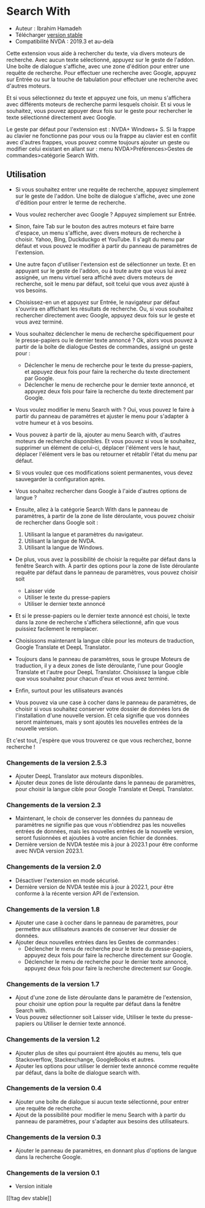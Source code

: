 # Search With #

* Auteur : Ibrahim Hamadeh
* Télécharger [version stable][1]
* Compatibilité NVDA : 2019.3 et au-delà

Cette extension vous aide à rechercher du texte, via divers moteurs de
recherche. Avec aucun texte sélectionné, appuyez sur le geste de
l'addon. Une boîte de dialogue s'affiche, avec une zone d'édition pour
entrer une requête de recherche. Pour effectuer une recherche avec Google,
appuyez sur Entrée ou sur la touche de tabulation pour effectuer une
recherche avec d'autres moteurs.

Et si vous sélectionnez du texte et appuyez une fois, un menu s'affichera
avec différents moteurs de recherche parmi lesquels choisir. Et si vous le
souhaitez, vous pouvez appuyer deux fois sur le geste pour rechercher le
texte sélectionné directement avec Google.

Le geste par défaut pour l'extension est : NVDA+ Windows+ S. Si la frappe au clavier ne fonctionne pas pour vous ou la frappe au clavier est en conflit avec d'autres frappes, vous pouvez comme toujours ajouter un geste ou modifier celui existant en allant sur : menu NVDA>Préférences>Gestes de commandes>catégorie Search With.

## Utilisation

* Si vous souhaitez entrer une requête de recherche, appuyez simplement sur
  le geste de l'addon. Une boîte de dialogue s'affiche, avec une zone
  d'édition pour entrer le terme de recherche.
* Vous voulez rechercher avec Google ? Appuyez simplement sur Entrée.
* Sinon, faire Tab sur le bouton des autres moteurs et faire barre d'espace,
  un menu s'affiche, avec divers moteurs de recherche à choisir. Yahoo,
  Bing, Duckduckgo et YouTube. Il s'agit du menu par défaut et vous pouvez
  le modifier à partir du panneau de paramètres de l'extension.
* Une autre façon d'utiliser l'extension est de sélectionner un texte. Et en
  appuyant sur le geste de l'addon, ou à toute autre que vous lui avez
  assignée, un menu virtuel sera affiché avec divers moteurs de recherche,
  soit le menu par défaut, soit tcelui que vous avez ajusté à vos besoins.
* Choisissez-en un et appuyez sur Entrée, le navigateur par défaut s'ouvrira
  en affichant les résultats de recherche. Ou, si vous souhaitez rechercher
  directement avec Google, appuyez deux fois sur le geste et vous avez
  terminé.
* Vous souhaitez déclencher le menu de recherche spécifiquement pour le
  presse-papiers ou le dernier texte annoncé ? Ok, alors vous pouvez à
  partir de la boîte de dialogue Gestes de commandes, assigné un geste pour
  :
    * Déclencher le menu de recherche pour le texte du presse-papiers, et
      appuyez deux fois pour faire la recherche du texte directement par
      Google.
    * Déclencher le menu de recherche pour le dernier texte annoncé, et
      appuyez deux fois pour faire la recherche du texte directement par
      Google.
* Vous voulez modifier le menu Search with ? Oui, vous pouvez le faire à
  partir du panneau de paramètres et ajuster le menu pour s'adapter à votre
  humeur et à vos besoins.
* Vous pouvez à partir de là, ajouter au menu Search with, d'autres moteurs
  de recherche disponibles. Et vous pouvez si vous le souhaitez, supprimer
  un élément de celui-ci, déplacer l'élément vers le haut, déplacer
  l'élément vers le bas ou retourner et rétablir l'état du menu par défaut.
* Si vous voulez que ces modifications soient permanentes, vous devez
  sauvegarder la configuration après.
* Vous souhaitez rechercher dans Google à l'aide d'autres options de langue
  ?
* Ensuite, allez à la catégorie Search With dans le panneau de paramètres, à
  partir de la zone de liste déroulante, vous pouvez choisir de rechercher
  dans Google soit :

    1. Utilisant la langue et paramètres du navigateur.
    2. Utilisant la langue de NVDA.
    3. Utilisant la langue de Windows.

* De plus, vous avez la possibilité de choisir la requête par défaut dans la
  fenêtre Search with. À partir des options pour la zone de liste déroulante
  requête par défaut dans le panneau de paramètres, vous pouvez choisir soit

    * Laisser vide
    * Utiliser le texte du presse-papiers
    * Utiliser le dernier texte annoncé

* Et si le presse-papiers ou le dernier texte annoncé est choisi, le texte
  dans la zone de recherche s'affichera sélectionné, afin que vous puissiez
  facilement le remplacer.
* Choisissons maintenant la langue cible pour les moteurs de traduction,
  Google Translate et DeepL Translator.
* Toujours dans le panneau de paramètres, sous le groupe Moteurs de
  traduction, il y a deux zones de liste déroulante, l'une pour Google
  Translate et l'autre pour DeepL Translator. Choisissez la langue cible que
  vous souhaitez pour chacun d'eux et vous avez terminé.
* Enfin, surtout pour les utilisateurs avancés
* Vous pouvez via une case à cocher dans le panneau de paramètres, de
  choisir si vous souhaitez conserver votre dossier de données lors de
  l'installation d'une nouvelle version. Et cela signifie que vos données
  seront maintenues, mais y sont ajoutés les nouvelles entrées de la
  nouvelle version.

Et c'est tout, j'espère que vous trouverez ce que vous recherchez, bonne
recherche !

### Changements de la version 2.5.3 ###

* Ajouter DeepL Translator aux moteurs disponibles.
* Ajouter deux  zones de liste déroulante  dans le panneau de paramètres,
  pour choisir la langue cible pour Google Translate et DeepL Translator.

### Changements de la version 2.3 ###

* Maintenant, le choix de conserver les données du panneau de paramètres ne
  signifie pas que vous n'obtiendrez pas les nouvelles entrées de données,
  mais les nouvelles entrées de la nouvelle version, seront fusionnées et
  ajoutées à votre ancien fichier de données.
* Dernière version de NVDA testée mis à jour à 2023.1 pour être conforme
  avec NVDA version 2023.1.

### Changements de la version 2.0 ###

* Désactiver l'extension en mode sécurisé.
* Dernière version de NVDA testée mis à jour à 2022.1, pour être conforme à
  la récente version API de l'extension.

### Changements de la version 1.8 ###

* Ajouter une case à cocher dans le panneau de paramètres, pour permettre
  aux utilisateurs avancés de conserver leur dossier de données.
* Ajouter deux nouvelles entrées dans les Gestes de commandes :
    * Déclencher le menu de recherche pour le texte du presse-papiers,
      appuyez deux fois pour faire la recherche  directement sur Google.
    * Déclencher le menu de recherche pour le dernier texte annoncé, appuyez
      deux fois pour faire la recherche  directement sur Google.

### Changements de la version 1.7

* Ajout d'une zone de liste déroulante dans le paramètre de l'extension,
  pour choisir une option pour la requête par défaut dans la fenêtre Search
  with.
* Vous pouvez sélectionner soit Laisser vide, Utiliser le texte du
  presse-papiers ou Utiliser le dernier texte annoncé.

### Changements de la version 1.2

* Ajouter plus de sites qui pourraient être ajoutés au menu, tels que
  Stackoverflow, Stackexchange, GoogleBooks et autres.
* Ajouter les options pour utiliser le dernier texte annoncé comme requête
  par défaut, dans la boîte de dialogue search with.

### Changements de la version 0.4

* Ajouter une boîte de dialogue si aucun texte sélectionné, pour entrer une
  requête de recherche.
* Ajout de la possibilité pour modifier le menu Search with à partir du
  panneau de paramètres, pour s'adapter aux besoins des utilisateurs.

### Changements de la version 0.3

* Ajouter le panneau de paramètres, en donnant plus d'options de langue dans
  la recherche Google.

### Changements de la version 0.1

* Version initiale

[[!tag dev stable]]

[1]: https://www.nvaccess.org/addonStore/legacy?file=searchwith
